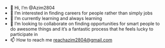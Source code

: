 - 👋 Hi, I’m @Azim2804
- 👀 I’m interested in finding careers for people rather than simply jobs
- 🌱 I’m currently learning and always learning
- 💞️ I’m looking to collaborate on finding opportunities for smart people to do awesome things and it’s a fantastic process that he feels lucky to participate in
- 📫 How to reach me reachazim2804@gmail.com

<!---
Azim2804/Azim2804 is a ✨ special ✨ repository because its `README.md` (this file) appears on your GitHub profile.
You can click the Preview link to take a look at your changes.
--->
